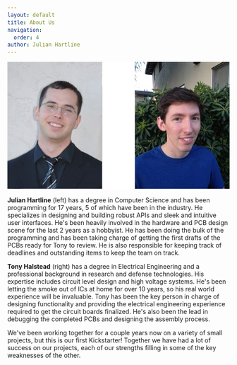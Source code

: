 ```yaml
---
layout: default
title: About Us
navigation:
  order: 4
author: Julian Hartline
---
```


<img class="showcase" src="/resources/images/us.png" />

**Julian Hartline** (left) has a degree in Computer Science and has been programming for 17 years, 5 of which have been in the industry. He specializes in designing and building robust APIs and sleek and intuitive user interfaces. He's been heavily involved in the hardware and PCB design scene for the last 2 years as a hobbyist. He has been doing the bulk of the programming and has been taking charge of getting the first drafts of the PCBs ready for Tony to review. He is also responsible for keeping track of deadlines and outstanding items to keep the team on track.

**Tony Halstead** (right) has a degree in Electrical Engineering and a professional background in research and defense technologies. His expertise includes circuit level design and high voltage systems. He's been letting the smoke out of ICs at home for over 10 years, so his real world experience will be invaluable. Tony has been the key person in charge of designing functionality and providing the electrical engineering experience required to get the circuit boards finalized. He's also been the lead in debugging the completed PCBs and designing the assembly process.

We've been working together for a couple years now on a variety of small projects, but this is our first Kickstarter! Together we have had a lot of success on our projects, each of our strengths filling in some of the key weaknesses of the other.

